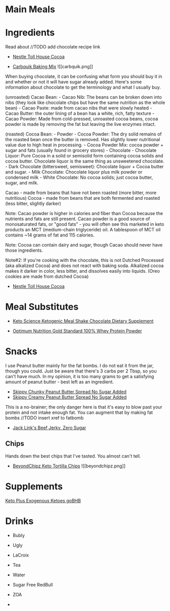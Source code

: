 




# Main Meals



# Ingredients
Read about //TODO add chocolate recipe link
- [Nestle Toll House Cocoa](https://www.amazon.com/gp/product/B0056GL5Q6)

- [Carbquik Baking Mix](https://www.amazon.com/gp/product/B000G0EP78)
![[carbquik.png]]


When buying chocolate, it can be confusing what form you should buy it in and whether or not it will have sugar already added. Here's some information about chocolate to get the terminology and what I usually buy.

(unroasted) Cacao Bean:
 	- Cacao Nib: The beans can be broken down into nibs (they look like chocolate chips but have the same nutrition as the whole bean)
		 - Cacao Paste: made from cacao nibs that were slowly heated
		 - Cacao Butter: the outer lining of a bean has a white, rich, fatty texture
		 - Cacao Powder: Made from cold-pressed, unroasted cocoa beans, cocoa powder is made by removing the fat but leaving the live enzymes intact. 

(roasted) Cocoa Bean:
	- Powder
		- Cocoa Powder: The dry solid remains of the roasted bean once the butter is removed. Has slightly lower nutritional value due to high heat in processing.
		- Cocoa Powder Mix: cocoa powder + sugar and fats (usually found in grocery stores)
	- Chocolate
		- Chocolate Liquor: Pure Cocoa in a solid or semisolid form containing cocoa solids and cocoa butter. Chocolate liquor is the same thing as unsweetened chocolate.
		- Dark Chocolate (bittersweet, semisweet): Chocolate liquor + Cocoa butter and sugar.
		- Milk Chocolate: Chocolate liquor plus milk powder or condensed milk
		- White Chocolate: No cocoa solids; just cocoa butter, sugar, and milk.

Cacao - made from beans that have not been roasted (more bitter, more nutritious)
Cocoa - made from beans that are both fermented and roasted (less bitter, slightly darker)


Note: Cacao powder is higher in calories and fiber than Cocoa because the nutrients and fats are still present. Cacao powder is a good source of monosaturated fats, or "good fats" - you will often see this marketed in keto products an MCT (medium-chain triglyceride) oil. A tablespoon of MCT oil contains ~14 grams of fat and 115 calories.

Note: Cocoa can contain dairy and sugar, though Cacao should never have those ingredients.

Note#2: If you're cooking with the chocolate, this is not Dutched Processed (aka alkalized Cocoa) and does not react with baking soda. Alkalized cocoa makes it darker in color, less bitter, and dissolves easily into liquids. (Oreo cookies are made from dutched Cocoa)




- [Nestle Toll House Cocoa](https://www.amazon.com/gp/product/B0056GL5Q6)
# Meal Substitutes
- [Keto Science Ketogenic Meal Shake Chocolate Dietary Supplement](https://www.amazon.com/gp/product/B07K2VVTDH/)

- [Optimum Nutrition Gold Standard 100% Whey Protein Powder](https://www.amazon.com/gp/product/B000QSNYGI)

# Snacks

I use Peanut butter mainly for the fat bombs. I do not eat it from the jar, though you could. Just be aware that there's 3 carbs per 2 Tbsp, so you can't have much. In my opinion, it is too many grams to get a satisfying amount of peanut butter - best left as an ingredient.
- [Skippy Chunky Peanut Butter Spread No Sugar Added](https://www.amazon.com/gp/product/B08CBSY2BD)
- [Skippy Creamy Peanut Butter Spread No Sugar Added](https://www.amazon.com/gp/product/B08CBWZ8J5)

This is a no-brainer; the only danger here is that it's easy to blow past your protein and not intake enough fat. You can augment that by making fat bombs //TODO insert xref to fatbomb 

- [Jack Link's Beef Jerky, Zero Sugar](https://www.amazon.com/gp/product/B07R6V1C1R/)

## Chips

Hands down the best chips that I've tasted. You almost can't tell.
- [BeyondChipz Keto Tortilla Chips](https://www.amazon.com/gp/product/B08L85GGD1)
![[beyondchipz.png]]

# Supplements

[Keto Plus Exogenous Ketoes goBHB](https://www.amazon.com/gp/product/B0787X8ZLQ)

# Drinks
- Bubly
- Ugly
- LaCroix
- Tea
- Water


- Sugar Free RedBull
- ZOA
- 